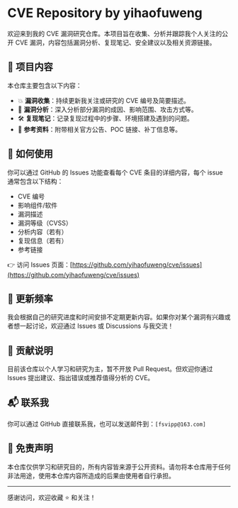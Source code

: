 # CVE Repository by yihaofuweng

欢迎来到我的 CVE 漏洞研究仓库。本项目旨在收集、分析并跟踪我个人关注的公开 CVE 漏洞，内容包括漏洞分析、复现笔记、安全建议以及相关资源链接。

## 📌 项目内容

本仓库主要包含以下内容：

- 💥 **漏洞收集**：持续更新我关注或研究的 CVE 编号及简要描述。
- 🧠 **漏洞分析**：深入分析部分漏洞的成因、影响范围、攻击方式等。
- 🛠️ **复现笔记**：记录复现过程中的步骤、环境搭建及遇到的问题。
- 🔗 **参考资料**：附带相关官方公告、POC 链接、补丁信息等。

## 📂 如何使用

你可以通过 GitHub 的 Issues 功能查看每个 CVE 条目的详细内容，每个 issue 通常包含以下结构：

- CVE 编号
- 影响组件/软件
- 漏洞描述
- 漏洞等级（CVSS）
- 分析内容（若有）
- 复现信息（若有）
- 参考链接

👉 访问 Issues 页面：[https://github.com/yihaofuweng/cve/issues](https://github.com/yihaofuweng/cve/issues)

## 📅 更新频率

我会根据自己的研究进度和时间安排不定期更新内容。如果你对某个漏洞有兴趣或者想一起讨论，欢迎通过 Issues 或 Discussions 与我交流！

## 🤝 贡献说明

目前该仓库以个人学习和研究为主，暂不开放 Pull Request。但欢迎你通过 Issues 提出建议、指出错误或推荐值得分析的 CVE。

## 📬 联系我

你可以通过 GitHub 直接联系我，也可以发送邮件到：`[fsvipp@163.com]`

## 📄 免责声明

本仓库仅供学习和研究目的，所有内容皆来源于公开资料。请勿将本仓库用于任何非法用途，使用本仓库内容所造成的后果由使用者自行承担。

---

感谢访问，欢迎收藏 ⭐ 和关注！

